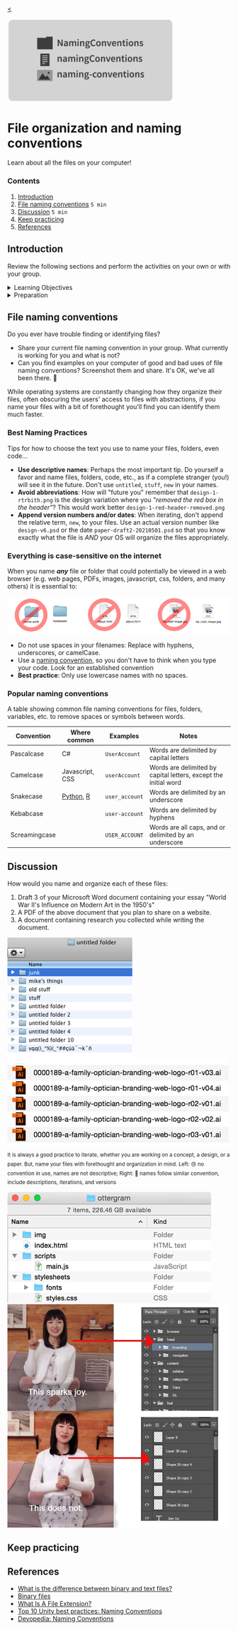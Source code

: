 
[<](README.md)

<img width="375" src="assets/img/banner-files-naming-conventions.png">

# File organization and naming conventions

Learn about all the files on your computer!

### Contents

1. [Introduction](#introduction)
1. [File naming conventions](#file-naming-conventions) `5 min`
1. [Discussion](#discussion) `5 min`
1. [Keep practicing](#keep-practicing)
1. [References](#references)

## Introduction

Review the following sections and perform the activities on your own or with your group.

<details>
<summary>Learning Objectives</summary>

Students who complete the following will be able to:

- Describe ...
- List ...
- Explain ...
-Demonstrate best practices for naming and organizing files and folders

</details>

<details>
<summary>Preparation</summary>

Complete the following to prepare for this module

- [Command Line Crash Course](topics-command-line-crash-course.md)

</details>





## File naming conventions

Do you ever have trouble finding or identifying files?

- Share your current file naming convention in your group. What currently is working for you and what is not?
- Can you find examples on your computer of good and bad uses of file naming conventions? Screenshot them and share. It's OK, we've all been there. 🤗

While operating systems are constantly changing how they organize their files, often obscuring the users' access to files with abstractions, if you name your files with a bit of forethought you'll find you can identify them much faster.


### Best Naming Practices

Tips for how to choose the text you use to name your files, folders, even code...

- **Use descriptive names**: Perhaps the most important tip. Do yourself a favor and name files, folders, code, etc., as if a complete stranger (you!) will see it in the future. Don't use `untitled`, `stuff`, `new` in your names.
- **Avoid abbreviations**: How will "future you" remember that `design-1-rtrbith.png` is the design variation where you *"removed the red box in the header"*? This would work better `design-1-red-header-removed.png`
- **Append version numbers and/or dates**: When iterating, don't append the relative term, `new`, to your files. Use an actual version number like `design-v6.psd` or the date `paper-draft2-20210501.psd` so that you know exactly what the file is *AND* your OS will organize the files appropriately.



### Everything is case-sensitive on the internet

When you name ***any*** file or folder that could potentially be viewed in a web browser (e.g. web pages, PDFs, images, javascript, css, folders, and many others) it is essential to:

<img src="assets/img/files-naming/files-naming-conventions.png">

- Do not use spaces in your filenames: Replace with hyphens, underscores, or camelCase.
- Use a [naming convention](https://en.wikipedia.org/wiki/Naming_convention_(programming)), so you don't have to think when you type your code. Look for an established convention
- **Best practice**: Only use lowercase names with no spaces.


### Popular naming conventions

A table showing common file naming conventions for files, folders, variables, etc. to remove spaces or symbols between words.

Convention | Where common | Examples | Notes
--- | --- | --- | ---
Pascalcase | C# | `UserAccount` | Words are delimited by capital letters
Camelcase | Javascript, CSS | `userAccount` | Words are delimited by capital letters, except the initial word
Snakecase | [Python](https://medium.com/@dasagrivamanu/python-naming-conventions-the-10-points-you-should-know-149a9aa9f8c7), [R](https://style.tidyverse.org/) | `user_account` | Words are delimited by an underscore
Kebabcase |  | `user-account` | Words are delimited by hyphens
Screamingcase |  | `USER_ACCOUNT` | Words are all caps, and or delimited by an underscore







## Discussion

How would you name and organize each of these files:

1. Draft 3 of your Microsoft Word document containing your essay "World War II's Influence on Modern Art in the 1950's"
1. A PDF of the above document that you plan to share on a website.
1. A document containing research you collected while writing the document.






<img src="assets/img/files-naming/files-naming-bad.png"> <img src="assets/img/files-naming/files-naming-better.png"><br>
<sub>It is always a good practice to iterate, whether you are working on a concept, a design, or a paper.
But, name your files with forethought and organization in mind. Left: 😢 no convention in use, names are not descriptive; Right: 🙌 names follow similar convention, include descriptions, iterations, and versions</sub>

<img src="assets/img/files-naming/files-folder-naming.png"> <img src="assets/img/files-naming/files-folder-naming-layers.png">





## Keep practicing





## References

- [What is the difference between binary and text files?](https://fileinfo.com/help/binary_vs_text_files)
- [Binary files](http://statmath.wu.ac.at/courses/data-analysis/itdtHTML/node58.html)
- [What Is A File Extension?](https://www.howtogeek.com/356448/what-is-a-file-extension/)
- [Top 10 Unity best practices: Naming Conventions](https://www.reddit.com/r/gamedev/comments/3a1k33/top_10_unity_best_practices_naming_conventions/)
- [Devopedia: Naming Conventions](https://devopedia.org/naming-conventions)
